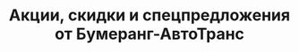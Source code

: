 ---
# Feel free to add content and custom Front Matter to this file.
# To modify the layout, see https://jekyllrb.com/docs/themes/#overriding-theme-defaults

layout: discounts
menu: Акции
title: Акции, скидки и спецпредложения от Бумеранг-АвтоТранс
description: Специальный предложения на аренду техники компании «Бумеранг-АвтоТранс».
permalink: /discounts/
metaimg: /img/discounts/hot.jpg
---